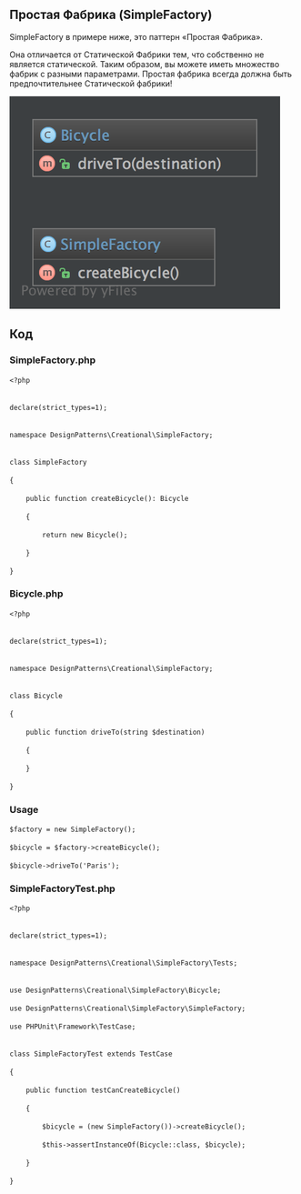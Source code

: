 ## Простая Фабрика (SimpleFactory)

SimpleFactory в примере ниже, это паттерн «Простая Фабрика».

Она отличается от Статической Фабрики тем, что собственно не является статической. Таким образом, вы можете иметь
множество фабрик с разными параметрами. Простая фабрика всегда должна быть предпочтительнее Статической фабрики!

![](uml18.png)

## Код

### SimpleFactory.php

    <?php
    
    
    declare(strict_types=1);
    
    
    namespace DesignPatterns\Creational\SimpleFactory;
    
    
    class SimpleFactory
    
    {
    
        public function createBicycle(): Bicycle
    
        {
    
            return new Bicycle();
    
        }
    
    }

### Bicycle.php

    <?php
    
    
    declare(strict_types=1);
    
    
    namespace DesignPatterns\Creational\SimpleFactory;
    
    
    class Bicycle
    
    {
    
        public function driveTo(string $destination)
    
        {
    
        }
    
    }

### Usage

    $factory = new SimpleFactory();
    
    $bicycle = $factory->createBicycle();
    
    $bicycle->driveTo('Paris');

### SimpleFactoryTest.php

    <?php
    
    
    declare(strict_types=1);
    
    
    namespace DesignPatterns\Creational\SimpleFactory\Tests;
    
    
    use DesignPatterns\Creational\SimpleFactory\Bicycle;
    
    use DesignPatterns\Creational\SimpleFactory\SimpleFactory;
    
    use PHPUnit\Framework\TestCase;
    
    
    class SimpleFactoryTest extends TestCase
    
    {
    
        public function testCanCreateBicycle()
    
        {
    
            $bicycle = (new SimpleFactory())->createBicycle();
    
            $this->assertInstanceOf(Bicycle::class, $bicycle);
    
        }
    
    }




